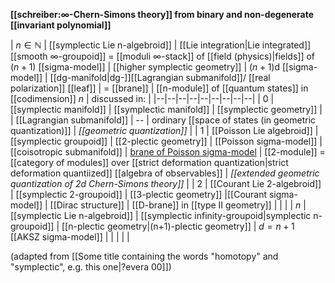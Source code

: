 
**[[schreiber:∞-Chern-Simons theory]] from binary and non-degenerate [[invariant polynomial]]**

| $n \in \mathbb{N}$ | [[symplectic Lie n-algebroid]] |  [[Lie integration|Lie integrated]] [[smooth ∞-groupoid]] = [[moduli ∞-stack]] of [[field (physics)|fields]] of $(n+1)$ [[sigma-model]] | [[higher symplectic geometry]] |  $(n+1)$d [[sigma-model]] | [[dg-manifold|dg-]][[Lagrangian submanifold]]/ [[real polarization]] [[leaf]] | =  [[brane]]  | [[n-module]] of [[quantum states]] in [[codimension]] $n$ | discussed in: |
|--|--|--|--|--|--|--|--|--|
| 0 | [[symplectic manifold]] | [[symplectic manifold]] | [[symplectic geometry]] |   | [[Lagrangian submanifold]] | -- | ordinary [[space of states (in geometric quantization)]] | _[[geometric quantization]]_ |
| 1 | [[Poisson Lie algebroid]] | [[symplectic groupoid]] | [[2-plectic geometry]]  | [[Poisson sigma-model]] |  [[coisotropic submanifold]] |  [brane of Poisson sigma-model](Poisson+sigma-model#Branes)  | [[2-module]] = [[category of modules]] over [[strict deformation quantization|strict deformation quantiized]] [[algebra of observables]] | _[[extended geometric quantization of 2d Chern-Simons theory]]_ |
| 2 | [[Courant Lie 2-algebroid]] | [[symplectic 2-groupoid]] | [[3-plectic geometry]] |[[Courant sigma-model]]  | [[Dirac structure]]  | [[D-brane]] in [[type II geometry]] |  |  |
| $n$ | [[symplectic Lie n-algebroid]] |  [[symplectic infinity-groupoid|symplectic n-groupoid]] | [[n-plectic geometry|(n+1)-plectic geometry]] | $d = n+1$ [[AKSZ sigma-model]] |   |  |  |  |

(adapted from [[Some title containing the words "homotopy" and "symplectic", e.g. this one|?evera 00]])